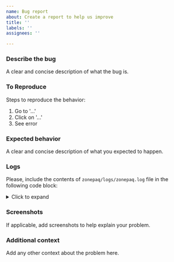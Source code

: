 ```yaml
---
name: Bug report
about: Create a report to help us improve
title: ''
labels: ''
assignees: ''

---
```


### Describe the bug

A clear and concise description of what the bug is.

### To Reproduce

Steps to reproduce the behavior:

1. Go to '...'
2. Click on '...'
3. See error

### Expected behavior

A clear and concise description of what you expected to happen.

### Logs

Please, include the contents of `zonepaq/logs/zonepaq.log` file in the following code block:

<details><summary>Click to expand</summary><code>zonepaq/logs/zonepaq.log:
...log lines here...
</code></details>

### Screenshots

If applicable, add screenshots to help explain your problem.

### Additional context

Add any other context about the problem here.
